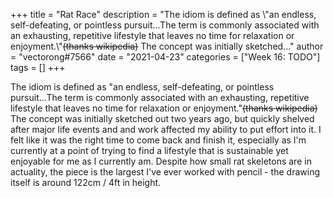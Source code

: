 +++
title = "Rat Race"
description = "The idiom is defined as \\"an endless, self-defeating, or pointless pursuit...The term is commonly associated with an exhausting, repetitive lifestyle that leaves no time for relaxation or enjoyment.\\"~~(thanks wikipedia)~~ The concept was initially sketched..."
author = "vectorong#7566"
date = "2021-04-23"
categories = ["Week 16: TODO"]
tags = []
+++

The idiom is defined as "an endless, self-defeating, or pointless pursuit...The term is commonly associated with an exhausting, repetitive lifestyle that leaves no time for relaxation or enjoyment."~~(thanks wikipedia)~~ The concept was initially sketched out two years ago, but quickly shelved after major life events and and work affected my ability to put effort into it. I felt like it was the right time to come back and finish it, especially as I'm currently at a point of trying to find a lifestyle that is sustainable yet enjoyable for me as I currently am. Despite how small rat skeletons are in actuality, the piece is the largest I've ever worked with pencil - the drawing itself is around 122cm / 4ft in height.
